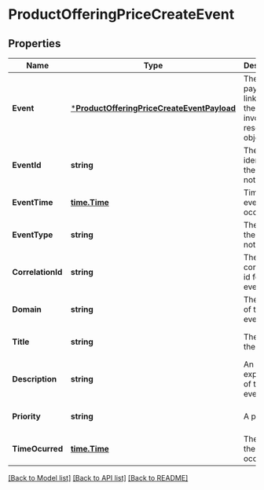 # ProductOfferingPriceCreateEvent

## Properties
Name | Type | Description | Notes
------------ | ------------- | ------------- | -------------
**Event** | [***ProductOfferingPriceCreateEventPayload**](ProductOfferingPriceCreateEventPayload.md) | The event payload linked to the involved resource object | [optional] [default to null]
**EventId** | **string** | The identifier of the notification. | [optional] [default to null]
**EventTime** | [**time.Time**](time.Time.md) | Time of the event occurrence. | [optional] [default to null]
**EventType** | **string** | The type of the notification. | [optional] [default to null]
**CorrelationId** | **string** | The correlation id for this event. | [optional] [default to null]
**Domain** | **string** | The domain of the event. | [optional] [default to null]
**Title** | **string** | The title of the event. | [optional] [default to null]
**Description** | **string** | An explnatory of the event. | [optional] [default to null]
**Priority** | **string** | A priority. | [optional] [default to null]
**TimeOcurred** | [**time.Time**](time.Time.md) | The time the event occured. | [optional] [default to null]

[[Back to Model list]](../README.md#documentation-for-models) [[Back to API list]](../README.md#documentation-for-api-endpoints) [[Back to README]](../README.md)


